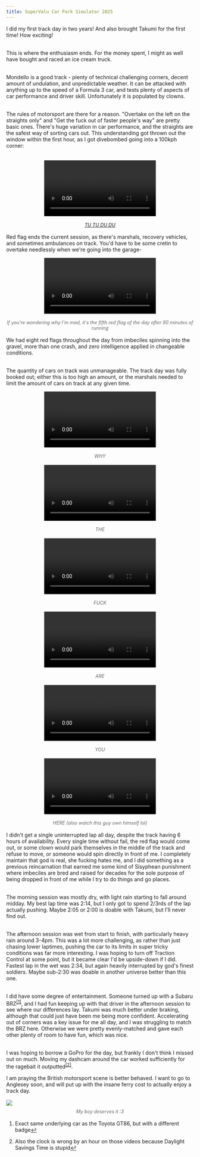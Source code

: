 ```yaml
---
title: SuperValu Car Park Simulator 2025
---
```


<div>
<p>
I did my first track day in two years! And also brought Takumi for the first time! How exciting!<br><br>

This is where the enthusiasm ends. For the money spent, I might as well have bought and raced an ice cream truck.<br><br>

Mondello is a good track - plenty of technical challenging corners, decent amount of undulation, and unpredictable weather. It can be attacked with anything up to the speed of a Formula 3 car, and tests plenty of aspects of car performance and driver skill. Unfortunately it is populated by clowns.<br><br>

The rules of motorsport are there for a reason. "Overtake on the left on the straights only" and "Get the fuck out of faster people's way" are pretty basic ones. There's huge variation in car performance, and the straights are the safest way of sorting cars out. This understanding got thrown out the window within the first hour, as I got divebombed going into a 100kph corner:<br><br>

<p>
    <video controls style="max-width: 100%; height: auto; display: block; margin: 0 auto;">
    <source src="{{ site.baseurl }}/assets/videos/blog/td-1.mp4" type="video/mp4">
    <figure style="margin: 1rem auto; text-align: center;">
    <figcaption style="font-size: 0.9em; color: #666; margin-top: 0.5rem; font-style: italic;"><a href="https://www.youtube.com/watch?v=mS41bHNw1WI">TU TU DU DU</a></figcaption>
    </figure>
    </video>
<p>

Red flag ends the current session, as there's marshals, recovery vehicles, and sometimes ambulances on track. You'd have to be some cretin to overtake needlessly when we're going into the garage-

<p>
    <video controls style="max-width: 100%; height: auto; display: block; margin: 0 auto;">
    <source src="{{ site.baseurl }}/assets/videos/blog/td-2.mp4" type="video/mp4">
    <figure style="margin: 1rem auto; text-align: center;">
    <figcaption style="font-size: 0.9em; color: #666; margin-top: 0.5rem; font-style: italic;">If you're wondering why I'm mad, it's the fifth red flag of the day after 90 minutes of running</figcaption>
    </figure>
    </video>
<p>

We had eight red flags throughout the day from imbeciles spinning into the gravel, more than one crash, and zero intelligence applied in changeable conditions.<br><br>

The quantity of cars on track was unmanageable. The track day was fully booked out; either this is too high an amount, or the marshals needed to limit the amount of cars on track at any given time.

<p>
    <video controls style="max-width: 100%; height: auto; display: block; margin: 0 auto;">
    <source src="{{ site.baseurl }}/assets/videos/blog/td-3.mp4" type="video/mp4">
    <figure style="margin: 1rem auto; text-align: center;">
    <figcaption style="font-size: 0.9em; color: #666; margin-top: 0.5rem; font-style: italic;">WHY</figcaption>
    </figure>
    </video>
<p>

<p>
    <video controls style="max-width: 100%; height: auto; display: block; margin: 0 auto;">
    <source src="{{ site.baseurl }}/assets/videos/blog/td-4.mp4" type="video/mp4">
    <figure style="margin: 1rem auto; text-align: center;">
    <figcaption style="font-size: 0.9em; color: #666; margin-top: 0.5rem; font-style: italic;">THE</figcaption>
    </figure>
    </video>
<p>

<p>
    <video controls style="max-width: 100%; height: auto; display: block; margin: 0 auto;">
    <source src="{{ site.baseurl }}/assets/videos/blog/td-5.mp4" type="video/mp4">
    <figure style="margin: 1rem auto; text-align: center;">
    <figcaption style="font-size: 0.9em; color: #666; margin-top: 0.5rem; font-style: italic;">FUCK</figcaption>
    </figure>
    </video>
<p>

<p>
    <video controls style="max-width: 100%; height: auto; display: block; margin: 0 auto;">
    <source src="{{ site.baseurl }}/assets/videos/blog/td-6.mp4" type="video/mp4">
    <figure style="margin: 1rem auto; text-align: center;">
    <figcaption style="font-size: 0.9em; color: #666; margin-top: 0.5rem; font-style: italic;">ARE</figcaption>
    </figure>
    </video>
<p>

<p>
    <video controls style="max-width: 100%; height: auto; display: block; margin: 0 auto;">
    <source src="{{ site.baseurl }}/assets/videos/blog/td-7.mp4" type="video/mp4">
    <figure style="margin: 1rem auto; text-align: center;">
    <figcaption style="font-size: 0.9em; color: #666; margin-top: 0.5rem; font-style: italic;">YOU</figcaption>
    </figure>
    </video>
<p>

<p>
    <video controls style="max-width: 100%; height: auto; display: block; margin: 0 auto;">
    <source src="{{ site.baseurl }}/assets/videos/blog/td-8.mp4" type="video/mp4">
    <figure style="margin: 1rem auto; text-align: center;">
    <figcaption style="font-size: 0.9em; color: #666; margin-top: 0.5rem; font-style: italic;">HERE (also watch this guy own himself lol)</figcaption>
    </figure>
    </video>
<p>

I didn't get a single uninterrupted lap all day, despite the track having 6 hours of availability. Every single time without fail, the red flag would come out, or some clown would park themselves in the middle of the track and refuse to move, or someone would spin directly in front of me. I completely maintain that god is real, she fucking hates me, and I did something as a previous reincarnation that earned me some kind of Sisyphean punishment where imbeciles are bred and raised for decades for the sole purpose of being dropped in front of me while I try to do things and go places.<br><br>

The morning session was mostly dry, with light rain starting to fall around midday. My best lap time was 2:14, but I only got to spend 2/3rds of the lap actually pushing. Maybe 2:05 or 2:00 is doable with Takumi, but I'll never find out.<br><br>

The afternoon session was wet from start to finish, with particularly heavy rain around 3-4pm. This was a lot more challenging, as rather than just chasing lower laptimes, pushing the car to its limits in super tricky conditions was far more interesting. I was hoping to turn off Traction Control at some point, but it became clear I'd be upside-down if I did. Fastest lap in the wet was 2:34, but again heavily interrupted by god's finest soldiers. Maybe sub-2:30 was doable in another universe better than this one.<br><br>

I did have some degree of entertainment. Someone turned up with a Subaru BRZ<sup id="fnref:1"><a href="#fn:1" class="footnote" rel="footnote" role="doc-noteref">[1]</a></sup>, and I had fun keeping up with that driver in the afternoon session to see where our differences lay. Takumi was much better under braking, although that could just have been me being more confident. Accelerating out of corners was a key issue for me all day, and I was struggling to match the BRZ here. Otherwise we were pretty evenly-matched and gave each other plenty of room to have fun, which was nice.<br><br>

I was hoping to borrow a GoPro for the day, but frankly I don't think I missed out on much. Moving my dashcam around the car worked sufficiently for the ragebait it outputted<sup id="fnref:2"><a href="#fn:2" class="footnote" rel="footnote" role="doc-noteref">[2]</a></sup>.

I am praying the British motorsport scene is better behaved. I want to go to Anglesey soon, and will put up with the insane ferry cost to actually enjoy a track day.

<figure style="margin: 1rem auto; text-align: center;">
<img src="/assets/images/blog/td-1.jpg" style="max-width: 100%; height: auto; display: block;">
<figcaption style="font-size: 0.9em; color: #666; margin-top: 0.5rem; font-style: italic;">My boy deserves it :3</figcaption>
</figure>

<div class="footnotes" role="doc-endnotes">
    <ol>
    <li id="fn:1">
        <p>Exact same underlying car as the Toyota GT86, but with a different badge<a href="#fnref:1" class="reversefootnote" role="doc-backlink">↩</a></p>
    </li>
    <li id="fn:2">
        <p>Also the clock is wrong by an hour on those videos because Daylight Savings Time is stupid<a href="#fnref:2" class="reversefootnote" role="doc-backlink">↩</a></p>
    </li>
    </ol>
</div>


</p>
<script defer src="https://comments.oakreef.ie/comentario.js"></script>
<comentario-comments></comentario-comments>